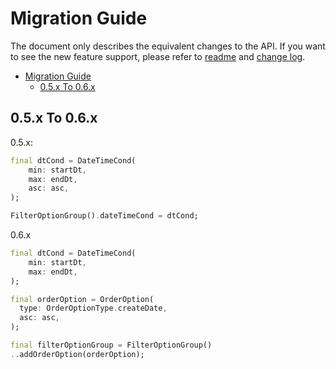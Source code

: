 # Migration Guide

The document only describes the equivalent changes to the API.
If you want to see the new feature support, please refer to [readme][] and [change log][].

- [Migration Guide](#migration-guide)
  - [0.5.x To 0.6.x](#05x-to-06x)

## 0.5.x To 0.6.x

0.5.x:

```dart
final dtCond = DateTimeCond(
    min: startDt,
    max: endDt,
    asc: asc,
);

FilterOptionGroup().dateTimeCond = dtCond;
```

0.6.x

```dart
final dtCond = DateTimeCond(
    min: startDt,
    max: endDt,
);

final orderOption = OrderOption(
  type: OrderOptionType.createDate,
  asc: asc,
);

final filterOptionGroup = FilterOptionGroup()
..addOrderOption(orderOption);
```

[readme]: ./README.md
[change log]: ./CHANGELOG.md

